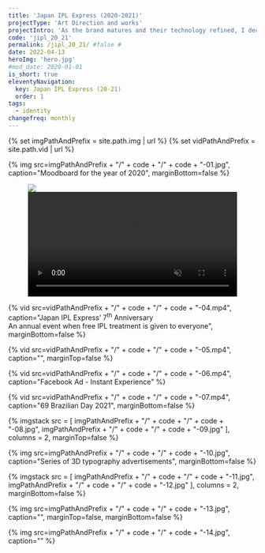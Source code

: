```yaml
---
title: 'Japan IPL Express (2020-2021)'
projectType: 'Art Direction and works'
projectIntro: 'As the brand matures and their technology refined, I decided to convey progress by moving towards 3 dimensional illustrations for art illustrations moving into 2020.<br><br>This reflects greater depth to a brand leading the <i>Hair Removal</i> scene in Singapore, and examplify the progress of this growing brand.'
code: 'jipl_20_21'
permalink: /jipl_20_21/ #false #
date: 2022-04-13
heroImg: 'hero.jpg'
#mod_date: 2020-01-01
is_short: true
eleventyNavigation:
  key: Japan IPL Express (20-21)
  order: 1
tags: 
  - identity
changefreq: monthly
---
```

{% set imgPathAndPrefix = site.path.img | url %}
{% set vidPathAndPrefix = site.path.vid | url %}

{% img src=imgPathAndPrefix + "/" + code + "/" + code + "-01.jpg", caption="Moodboard for the year of 2020", marginBottom=false %}

<figure class="stack stack--two noMarginBottom">
    <img src="{{ imgPathAndPrefix + '/' + code + '/' + code + '-02.jpg' }}" class="stack__item">
    <video playsinline loop muted width="100%" class="stack__item"><source src="{{ vidPathAndPrefix + '/' + code + '/' + code + '-03.mp4' }}" type="video/mp4"></video>
</figure>

{% vid src=vidPathAndPrefix + "/" + code + "/" + code + "-04.mp4", caption="Japan IPL Express’ 7<sup>th</sup> Anniversary<br>An annual event when free IPL treatment is given to everyone", marginBottom=false %}

{% vid src=vidPathAndPrefix + "/" + code + "/" + code + "-05.mp4", caption="", marginTop=false %}

{% vid src=vidPathAndPrefix + "/" + code + "/" + code + "-06.mp4", caption="Facebook Ad - Instant Experience" %}

{% vid src=vidPathAndPrefix + "/" + code + "/" + code + "-07.mp4", caption="69 Brazilian Day 2021", marginBottom=false %}

{% imgstack src = [
    imgPathAndPrefix + "/" + code + "/" + code + "-08.jpg",
    imgPathAndPrefix + "/" + code + "/" + code + "-09.jpg"
    ],
    columns = 2,
    marginTop=false
    %}

{% img src=imgPathAndPrefix + "/" + code + "/" + code + "-10.jpg", caption="Series of 3D typography advertisements", marginBottom=false %}

{% imgstack src = [
    imgPathAndPrefix + "/" + code + "/" + code + "-11.jpg",
    imgPathAndPrefix + "/" + code + "/" + code + "-12.jpg"
    ],
    columns = 2,
    marginBottom=false
%}

{% img src=imgPathAndPrefix + "/" + code + "/" + code + "-13.jpg", caption="", marginTop=false, marginBottom=false %}

{% img src=imgPathAndPrefix + "/" + code + "/" + code + "-14.jpg", caption="" %}